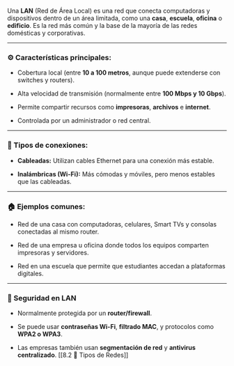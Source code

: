 Una **LAN** (Red de Área Local) es una red que conecta computadoras y dispositivos dentro de un área limitada, como una **casa**, **escuela**, **oficina** o **edificio**. Es la red más común y la base de la mayoría de las redes domésticas y corporativas.

---

### ⚙️ Características principales:

- Cobertura local (entre **10 a 100 metros**, aunque puede extenderse con switches y routers).
    
- Alta velocidad de transmisión (normalmente entre **100 Mbps y 10 Gbps**).
    
- Permite compartir recursos como **impresoras**, **archivos** e **internet**.
    
- Controlada por un administrador o red central.
    

---

### 🔌 Tipos de conexiones:

- **Cableadas:** Utilizan cables Ethernet para una conexión más estable.
    
- **Inalámbricas (Wi-Fi):** Más cómodas y móviles, pero menos estables que las cableadas.
    

---

### 🏠 Ejemplos comunes:

- Red de una casa con computadoras, celulares, Smart TVs y consolas conectadas al mismo router.
    
- Red de una empresa u oficina donde todos los equipos comparten impresoras y servidores.
    
- Red en una escuela que permite que estudiantes accedan a plataformas digitales.
    

---

### 🔐 Seguridad en LAN

- Normalmente protegida por un **router/firewall**.
    
- Se puede usar **contraseñas Wi-Fi**, **filtrado MAC**, y protocolos como **WPA2 o WPA3**.
    
- Las empresas también usan **segmentación de red** y **antivirus centralizado**.
[[8.2 🧩 Tipos de Redes]]